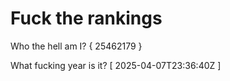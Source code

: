 # Fuck the rankings

Who the hell am I?
{ 25462179 }

What fucking year is it?
[ 2025-04-07T23:36:40Z ]
